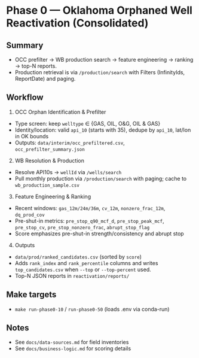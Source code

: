 # Phase 0 — Oklahoma Orphaned Well Reactivation (Consolidated)

## Summary
- OCC prefilter → WB production search → feature engineering → ranking → top-N reports.
- Production retrieval is via `/production/search` with Filters (InfinityIds, ReportDate) and paging.

## Workflow
1) OCC Orphan Identification & Prefilter
- Type screen: keep `welltype` ∈ {GAS, OIL, O&G, OIL & GAS}
- Identity/location: valid `api_10` (starts with 35), dedupe by `api_10`, lat/lon in OK bounds
- Outputs: `data/interim/occ_prefiltered.csv`, `occ_prefilter_summary.json`

2) WB Resolution & Production
- Resolve API10s → `wellId` via `/wells/search`
- Pull monthly production via `/production/search` with paging; cache to `wb_production_sample.csv`

3) Feature Engineering & Ranking
- Recent windows: `gas_12m/24m/36m`, `cv_12m`, `nonzero_frac_12m`, `dq_prod_cov`
- Pre-shut-in metrics: `pre_stop_q90_mcf_d`, `pre_stop_peak_mcf`, `pre_stop_cv`, `pre_stop_nonzero_frac`, `abrupt_stop_flag`
- Score emphasizes pre-shut-in strength/consistency and abrupt stop

4) Outputs
- `data/prod/ranked_candidates.csv` (sorted by `score`)
- Adds `rank_index` and `rank_percentile` columns and writes `top_candidates.csv` when `--top` or `--top-percent` used.
- Top-N JSON reports in `reactivation/reports/`

## Make targets
- `make run-phase0-10` / `run-phase0-50` (loads .env via conda-run)

## Notes
- See `docs/data-sources.md` for field inventories
- See `docs/business-logic.md` for scoring details
